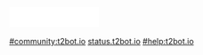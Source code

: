 [![logo](/assets/img/t2bot-banner.png)](/)

<div class="header-links">

[#community:t2bot.io](https://matrix.to/#/#community:t2bot.io)
[status.t2bot.io](https://status.t2bot.io)
[#help:t2bot.io](https://matrix.to/#/#help:t2bot.io)

</div>
